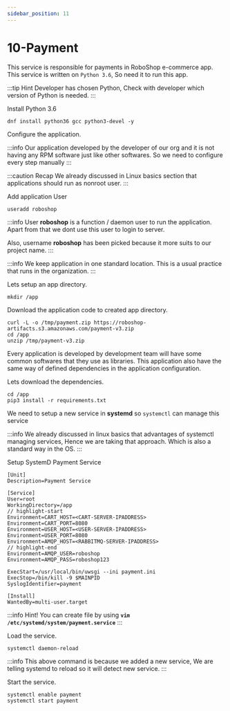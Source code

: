 ```yaml
---
sidebar_position: 11
---
```


# 10-Payment 

This service is responsible for payments in RoboShop e-commerce app.
This service is written on `Python 3.6`, So need it to run this app.

:::tip Hint
Developer has chosen Python, Check with developer which version of Python is needed.
:::

Install Python 3.6

```shell 
dnf install python36 gcc python3-devel -y
```

Configure the application.

:::info
Our application developed by the developer of our org and it is not having any RPM software just like other softwares. So we need to configure every step manually
:::

:::caution Recap
We already discussed in Linux basics section that applications should run as nonroot user.
:::

Add application User

```shell 
useradd roboshop
```

:::info
User **roboshop** is a function / daemon user to run the application. Apart from that we dont use this user to login to server.

Also, username **roboshop** has been picked because it more suits to our project name.
:::

:::info
We keep application in one standard location. This is a usual practice that runs in the organization.
:::

Lets setup an app directory.

```shell
mkdir /app 
```

Download the application code to created app directory.

```shell
curl -L -o /tmp/payment.zip https://roboshop-artifacts.s3.amazonaws.com/payment-v3.zip 
cd /app 
unzip /tmp/payment-v3.zip
```

Every application is developed by development team will have some common softwares that they use as libraries. This application also have the same way of defined dependencies in the application configuration.

Lets download the dependencies.

```shell 
cd /app 
pip3 install -r requirements.txt
```

We need to setup a new service in **systemd** so `systemctl` can manage this service

:::info
We already discussed in linux basics that advantages of systemctl managing services, Hence we are taking that approach. Which is also a standard way in the OS.
:::


Setup SystemD Payment Service

```unit file (systemd) title=/etc/systemd/system/payment.service
[Unit]
Description=Payment Service

[Service]
User=root
WorkingDirectory=/app
// highlight-start
Environment=CART_HOST=<CART-SERVER-IPADDRESS>
Environment=CART_PORT=8080
Environment=USER_HOST=<USER-SERVER-IPADDRESS>
Environment=USER_PORT=8080
Environment=AMQP_HOST=<RABBITMQ-SERVER-IPADDRESS>
// highlight-end
Environment=AMQP_USER=roboshop
Environment=AMQP_PASS=roboshop123

ExecStart=/usr/local/bin/uwsgi --ini payment.ini
ExecStop=/bin/kill -9 $MAINPID
SyslogIdentifier=payment

[Install]
WantedBy=multi-user.target
```

:::info
Hint! You can create file by using **`vim /etc/systemd/system/payment.service`**
:::

Load the service.

```shell 
systemctl daemon-reload
```

:::info
This above command is because we added a new service, We are telling systemd to reload so it will detect new service.
:::

Start the service.

```shell 
systemctl enable payment 
systemctl start payment
```




